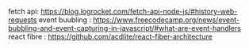 fetch api: https://blog.logrocket.com/fetch-api-node-js/#history-web-requests
event buubling : https://www.freecodecamp.org/news/event-bubbling-and-event-capturing-in-javascript/#what-are-event-handlers
react fibre : https://github.com/acdlite/react-fiber-architecture
